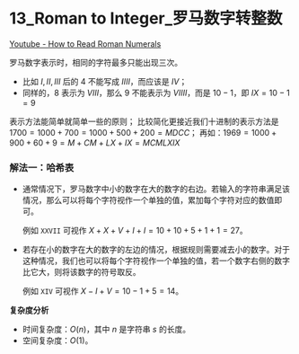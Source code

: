 # 13_Roman to Integer_罗马数字转整数

[Youtube - How to Read Roman Numerals](https://youtu.be/49oWYxExWKE)

罗马数字表示时，相同的字符最多只能出现三次。
- 比如 $I, II, III$ 后的 $4$ 不能写成 $IIII$，而应该是 $IV$；
- 同样的，$8$ 表示为 $VIII$，那么 $9$ 不能表示为 $VIIII$，而是 $10-1$，即 $IX = 10 - 1 = 9$

表示方法能简单就简单一些的原则；
比较简化更接近我们十进制的表示方法是 $1700 = 1000 + 700 = 1000 + 500 + 200 = MDCC$；
再如：$1969 = 1000 + 900 + 60 + 9 = M + CM + LX + IX = MCMLXIX$

### 解法一：哈希表

- 通常情况下，罗马数字中小的数字在大的数字的右边。若输入的字符串满足该情况，那么可以将每个字符视作一个单独的值，累加每个字符对应的数值即可。

    例如 `XXVII` 可视作 $X+X+V+I+I = 10+10+5+1+1 = 27$。

- 若存在小的数字在大的数字的左边的情况，根据规则需要减去小的数字。对于这种情况，我们也可以将每个字符视作一个单独的值，若一个数字右侧的数字比它大，则将该数字的符号取反。

    例如 `XIV` 可视作 $X-I+V = 10-1+5 = 14$。

**复杂度分析**

- 时间复杂度：$O(n)$，其中 $n$ 是字符串 $s$ 的长度。
- 空间复杂度：$O(1)$。
